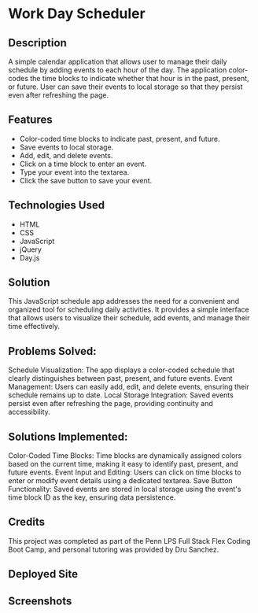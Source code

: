 # Work Day Scheduler

## Description 
A simple calendar application that allows user to manage their daily schedule by adding events to each hour of the day. The application color-codes the time blocks to indicate whether that hour is in the past, present, or future. User can save their events to local storage so that they persist even after refreshing the page.

## Features
- Color-coded time blocks to indicate past, present, and future.
- Save events to local storage.
- Add, edit, and delete events. 
- Click on a time block to enter an event.
- Type your event into the textarea.
- Click the save button to save your event.

## Technologies Used
- HTML
- CSS
- JavaScript
- jQuery
- Day.js

## Solution
This JavaScript schedule app addresses the need for a convenient and organized tool for scheduling daily activities. It provides a simple interface that allows users to visualize their schedule, add events, and manage their time effectively.

## Problems Solved:
Schedule Visualization: The app displays a color-coded schedule that clearly distinguishes between past, present, and future events.
Event Management: Users can easily add, edit, and delete events, ensuring their schedule remains up to date.
Local Storage Integration: Saved events persist even after refreshing the page, providing continuity and accessibility.


## Solutions Implemented:

Color-Coded Time Blocks: Time blocks are dynamically assigned colors based on the current time, making it easy to identify past, present, and future events.
Event Input and Editing: Users can click on time blocks to enter or modify event details using a dedicated textarea.
Save Button Functionality: Saved events are stored in local storage using the event's time block ID as the key, ensuring data persistence.

## Credits
This project was completed as part of the Penn LPS Full Stack Flex Coding Boot Camp, and personal tutoring was provided by Dru Sanchez.

## Deployed Site

## Screenshots

